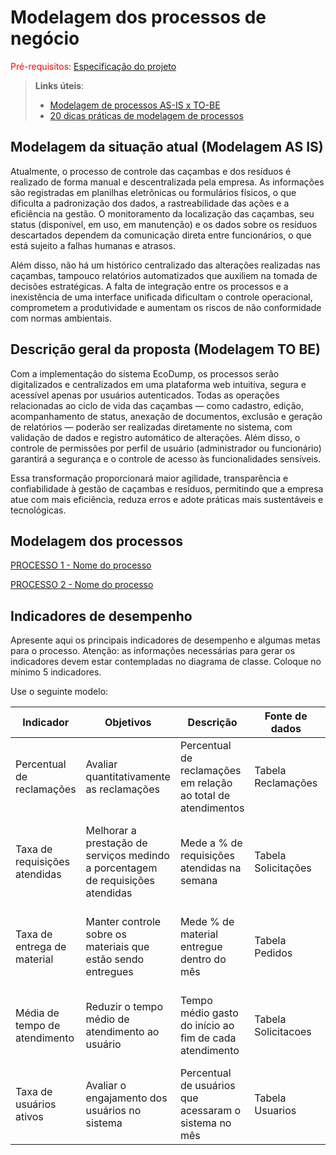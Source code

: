 # Modelagem dos processos de negócio

<span style="color:red">Pré-requisitos: <a href="02-Especificacao.md"> Especificação do projeto</a></span>

> **Links úteis**:
> - [Modelagem de processos AS-IS x TO-BE](https://dheka.com.br/modelagem-as-is-to-be/)
> - [20 dicas práticas de modelagem de processos](https://dheka.com.br/20-dicas-praticas-de-modelagem-de-processos/)

## Modelagem da situação atual (Modelagem AS IS)

Atualmente, o processo de controle das caçambas e dos resíduos é realizado de forma manual e descentralizada pela empresa. As informações são registradas em planilhas eletrônicas ou formulários físicos, o que dificulta a padronização dos dados, a rastreabilidade das ações e a eficiência na gestão. O monitoramento da localização das caçambas, seu status (disponível, em uso, em manutenção) e os dados sobre os resíduos descartados dependem da comunicação direta entre funcionários, o que está sujeito a falhas humanas e atrasos.

Além disso, não há um histórico centralizado das alterações realizadas nas caçambas, tampouco relatórios automatizados que auxiliem na tomada de decisões estratégicas. A falta de integração entre os processos e a inexistência de uma interface unificada dificultam o controle operacional, comprometem a produtividade e aumentam os riscos de não conformidade com normas ambientais.

## Descrição geral da proposta (Modelagem TO BE)

Com a implementação do sistema EcoDump, os processos serão digitalizados e centralizados em uma plataforma web intuitiva, segura e acessível apenas por usuários autenticados. Todas as operações relacionadas ao ciclo de vida das caçambas — como cadastro, edição, acompanhamento de status, anexação de documentos, exclusão e geração de relatórios — poderão ser realizadas diretamente no sistema, com validação de dados e registro automático de alterações. Além disso, o controle de permissões por perfil de usuário (administrador ou funcionário) garantirá a segurança e o controle de acesso às funcionalidades sensíveis.

Essa transformação proporcionará maior agilidade, transparência e confiabilidade à gestão de caçambas e resíduos, permitindo que a empresa atue com mais eficiência, reduza erros e adote práticas mais sustentáveis e tecnológicas.
## Modelagem dos processos

[PROCESSO 1 - Nome do processo](./processes/processo-1-nome-do-processo.md "Detalhamento do processo 1.")

[PROCESSO 2 - Nome do processo](./processes/processo-2-nome-do-processo.md "Detalhamento do processo 2.")


## Indicadores de desempenho

Apresente aqui os principais indicadores de desempenho e algumas metas para o processo. Atenção: as informações necessárias para gerar os indicadores devem estar contempladas no diagrama de classe. Coloque no mínimo 5 indicadores.

Use o seguinte modelo:

| **Indicador** | **Objetivos** | **Descrição** | **Fonte de dados** | **Fórmula de cálculo** |
| ---           | ---           | ---           | ---             | ---             |
| Percentual de reclamações | Avaliar quantitativamente as reclamações | Percentual de reclamações em relação ao total de atendimentos | Tabela Reclamações | número total de reclamações / número total de atendimentos |
| Taxa de requisições atendidas | Melhorar a prestação de serviços medindo a porcentagem de requisições atendidas| Mede a % de requisições atendidas na semana | Tabela Solicitações | (número de requisições atendidas / número total de requisições) * 100 |
| Taxa de entrega de material | Manter controle sobre os materiais que estão sendo entregues | Mede % de material entregue dentro do mês | Tabela Pedidos | (número de pedidos entregues / número total de pedidos) * 100 |
| Média de tempo de atendimento | Reduzir o tempo médio de atendimento ao usuário | Tempo médio gasto do início ao fim de cada atendimento | Tabela Solicitacoes | soma do tempo de atendimento / número total de atendimentos |
| Taxa de usuários ativos | Avaliar o engajamento dos usuários no sistema | Percentual de usuários que acessaram o sistema no mês | Tabela Usuarios | (número de usuários ativos / número total de usuários) * 100 |



